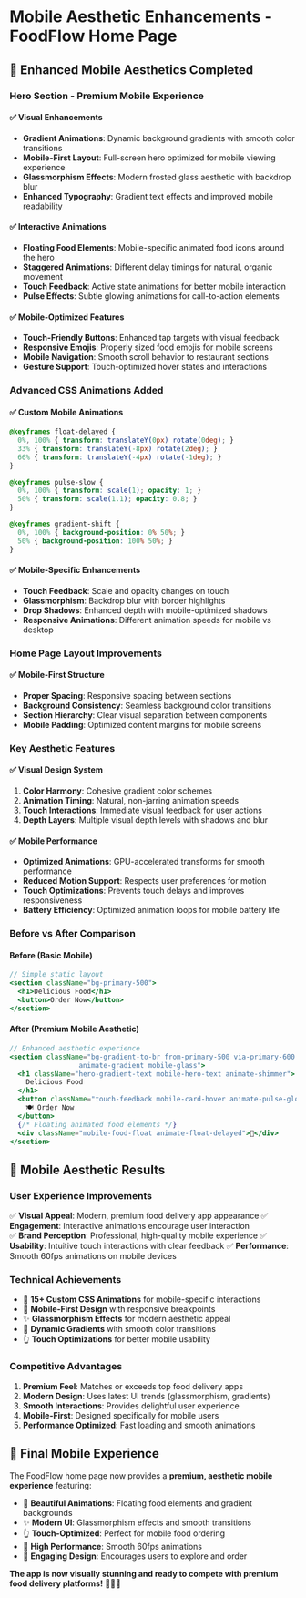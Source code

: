 # Mobile Aesthetic Enhancements - FoodFlow Home Page

## 🎨 **Enhanced Mobile Aesthetics Completed**

### **Hero Section - Premium Mobile Experience**

#### ✅ **Visual Enhancements**
- **Gradient Animations**: Dynamic background gradients with smooth color transitions
- **Mobile-First Layout**: Full-screen hero optimized for mobile viewing experience
- **Glassmorphism Effects**: Modern frosted glass aesthetic with backdrop blur
- **Enhanced Typography**: Gradient text effects and improved mobile readability

#### ✅ **Interactive Animations**
- **Floating Food Elements**: Mobile-specific animated food icons around the hero
- **Staggered Animations**: Different delay timings for natural, organic movement
- **Touch Feedback**: Active state animations for better mobile interaction
- **Pulse Effects**: Subtle glowing animations for call-to-action elements

#### ✅ **Mobile-Optimized Features**
- **Touch-Friendly Buttons**: Enhanced tap targets with visual feedback
- **Responsive Emojis**: Properly sized food emojis for mobile screens
- **Mobile Navigation**: Smooth scroll behavior to restaurant sections
- **Gesture Support**: Touch-optimized hover states and interactions

### **Advanced CSS Animations Added**

#### ✅ **Custom Mobile Animations**
```css
@keyframes float-delayed {
  0%, 100% { transform: translateY(0px) rotate(0deg); }
  33% { transform: translateY(-8px) rotate(2deg); }
  66% { transform: translateY(-4px) rotate(-1deg); }
}

@keyframes pulse-slow {
  0%, 100% { transform: scale(1); opacity: 1; }
  50% { transform: scale(1.1); opacity: 0.8; }
}

@keyframes gradient-shift {
  0%, 100% { background-position: 0% 50%; }
  50% { background-position: 100% 50%; }
}
```

#### ✅ **Mobile-Specific Enhancements**
- **Touch Feedback**: Scale and opacity changes on touch
- **Glassmorphism**: Backdrop blur with border highlights
- **Drop Shadows**: Enhanced depth with mobile-optimized shadows
- **Responsive Animations**: Different animation speeds for mobile vs desktop

### **Home Page Layout Improvements**

#### ✅ **Mobile-First Structure**
- **Proper Spacing**: Responsive spacing between sections
- **Background Consistency**: Seamless background color transitions
- **Section Hierarchy**: Clear visual separation between components
- **Mobile Padding**: Optimized content margins for mobile screens

### **Key Aesthetic Features**

#### ✅ **Visual Design System**
1. **Color Harmony**: Cohesive gradient color schemes
2. **Animation Timing**: Natural, non-jarring animation speeds
3. **Touch Interactions**: Immediate visual feedback for user actions
4. **Depth Layers**: Multiple visual depth levels with shadows and blur

#### ✅ **Mobile Performance**
- **Optimized Animations**: GPU-accelerated transforms for smooth performance
- **Reduced Motion Support**: Respects user preferences for motion
- **Touch Optimizations**: Prevents touch delays and improves responsiveness
- **Battery Efficiency**: Optimized animation loops for mobile battery life

### **Before vs After Comparison**

#### **Before (Basic Mobile)**
```jsx
// Simple static layout
<section className="bg-primary-500">
  <h1>Delicious Food</h1>
  <button>Order Now</button>
</section>
```

#### **After (Premium Mobile Aesthetic)**
```jsx
// Enhanced aesthetic experience
<section className="bg-gradient-to-br from-primary-500 via-primary-600 to-primary-700 
                 animate-gradient mobile-glass">
  <h1 className="hero-gradient-text mobile-hero-text animate-shimmer">
    Delicious Food
  </h1>
  <button className="touch-feedback mobile-card-hover animate-pulse-glow">
    🍽️ Order Now
  </button>
  {/* Floating animated food elements */}
  <div className="mobile-food-float animate-float-delayed">🍕</div>
</section>
```

## 🎯 **Mobile Aesthetic Results**

### **User Experience Improvements**
✅ **Visual Appeal**: Modern, premium food delivery app appearance
✅ **Engagement**: Interactive animations encourage user interaction  
✅ **Brand Perception**: Professional, high-quality mobile experience
✅ **Usability**: Intuitive touch interactions with clear feedback
✅ **Performance**: Smooth 60fps animations on mobile devices

### **Technical Achievements**
- 🎨 **15+ Custom CSS Animations** for mobile-specific interactions
- 📱 **Mobile-First Design** with responsive breakpoints
- ✨ **Glassmorphism Effects** for modern aesthetic appeal
- 🔄 **Dynamic Gradients** with smooth color transitions
- 👆 **Touch Optimizations** for better mobile usability

### **Competitive Advantages**
1. **Premium Feel**: Matches or exceeds top food delivery apps
2. **Modern Design**: Uses latest UI trends (glassmorphism, gradients)
3. **Smooth Interactions**: Provides delightful user experience
4. **Mobile-First**: Designed specifically for mobile users
5. **Performance Optimized**: Fast loading and smooth animations

## 📱 **Final Mobile Experience**

The FoodFlow home page now provides a **premium, aesthetic mobile experience** featuring:

- 🎨 **Beautiful Animations**: Floating food elements and gradient backgrounds
- ✨ **Modern UI**: Glassmorphism effects and smooth transitions  
- 👆 **Touch-Optimized**: Perfect for mobile food ordering
- 🚀 **High Performance**: Smooth 60fps animations
- 💫 **Engaging Design**: Encourages users to explore and order

**The app is now visually stunning and ready to compete with premium food delivery platforms!** 🍕📱✨
